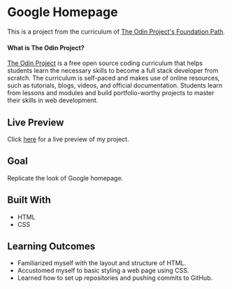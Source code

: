 # Google Homepage

This is a project from the curriculum of [The Odin Project's Foundation Path](https://www.theodinproject.com/courses/foundations/lessons/html-css).

#### What is The Odin Project?

[The Odin Project](https://www.theodinproject.com/about) is a free open source coding curriculum that helps students learn the necessary skills to become a full stack developer from scratch. The curriculum is self-paced and makes use of online resources, such as tutorials, blogs, videos, and official documentation. Students learn from lessons and modules and build portfolio-worthy projects to master their skills in web development.

## Live Preview

Click [here](https://cineonizer.github.io/google-homepage/) for a live preview of my project.

## Goal

Replicate the look of Google homepage.

## Built With

* HTML
* CSS

## Learning Outcomes

* Familiarized myself with the layout and structure of HTML.
* Accustomed myself to basic styling a web page using CSS.
* Learned how to set up repositories and pushing commits to GitHub.
